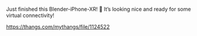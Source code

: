 Just finished this Blender-iPhone-XR! 📱 It’s looking nice and ready for some virtual connectivity!

https://thangs.com/mythangs/file/1124522
